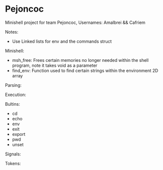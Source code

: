 # Pejoncoc
Minishell project for team Pejoncoc, Usernames: Amalbrei &amp;&amp; Cafriem

Notes:
- Use Linked lists for env and the commands struct

Minishell:
- msh_free: Frees certain memories no longer needed within the shell program, note it takes void as a parameter
- find_env: Function used to find certain strings within the environment 2D array

Parsing:

Execution:

Bultins:
- cd
- echo
- env
- exit
- export
- pwd
- unset

Signals:

Tokens:
